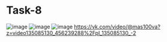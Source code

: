 # Task-8
![image](https://user-images.githubusercontent.com/90615506/149679371-11ad26ee-d380-458a-a915-44169833acbe.png)
![image](https://user-images.githubusercontent.com/90615506/149679396-ba0ff3b9-2fb1-4483-a1cf-6ce5ab9bac95.png)
![image](https://user-images.githubusercontent.com/90615506/149679409-38207f0e-f7a8-4d12-9bb7-939ec30b7661.png)
https://vk.com/video/@mas100va?z=video135085130_456239288%2Fpl_135085130_-2

